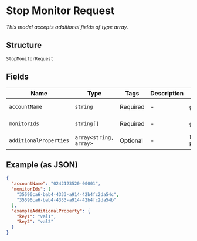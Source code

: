 
# Stop Monitor Request

*This model accepts additional fields of type array.*

## Structure

`StopMonitorRequest`

## Fields

| Name | Type | Tags | Description | Getter | Setter |
|  --- | --- | --- | --- | --- | --- |
| `accountName` | `string` | Required | - | getAccountName(): string | setAccountName(string accountName): void |
| `monitorIds` | `string[]` | Required | - | getMonitorIds(): array | setMonitorIds(array monitorIds): void |
| `additionalProperties` | `array<string, array>` | Optional | - | findAdditionalProperty(string key): array | additionalProperty(string key, array value): void |

## Example (as JSON)

```json
{
  "accountName": "0242123520-00001",
  "monitorIds": [
    "35596ca6-bab4-4333-a914-42b4fc2da54c",
    "35596ca6-bab4-4333-a914-42b4fc2da54b"
  ],
  "exampleAdditionalProperty": {
    "key1": "val1",
    "key2": "val2"
  }
}
```

